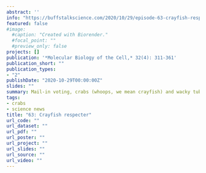 ```yaml
---
abstract: ''
info: "https://buffstalkscience.com/2020/10/29/episode-63-crayfish-respector/"
featured: false
#image:
  #caption: "Created with Biorender."
  #focal_point: ""
  #preview_only: false
projects: []
publication: '*Molecular Biology of the Cell,* 32(4): 311-361'
publication_short: ""
publication_types:
- "2"
publishDate: "2020-10-29T00:00:00Z"
slides: ""
summary: Mail-in voting, crabs (whoops, we mean crayfish) and wacky tube men.
tags:
- crabs
- science news
title: "63: Crayfish respecter"
url_code: ""
url_dataset: ""
url_pdf: ""
url_poster: ""
url_project: ""
url_slides: ""
url_source: ""
url_video: ""
---
```

